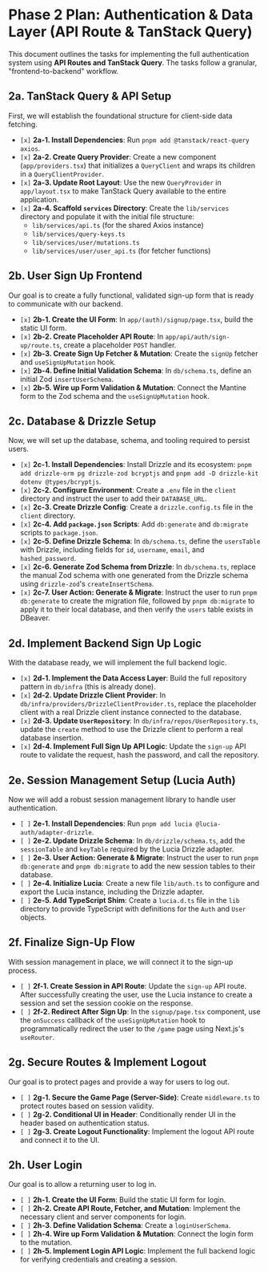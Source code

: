 # Phase 2 Plan: Authentication & Data Layer (API Route & TanStack Query)

This document outlines the tasks for implementing the full authentication system using **API Routes and TanStack Query**. The tasks follow a granular, "frontend-to-backend" workflow.

## 2a. TanStack Query & API Setup

First, we will establish the foundational structure for client-side data fetching.

*   `[x]` **2a-1. Install Dependencies**: Run `pnpm add @tanstack/react-query axios`.
*   `[x]` **2a-2. Create Query Provider**: Create a new component (`app/providers.tsx`) that initializes a `QueryClient` and wraps its children in a `QueryClientProvider`.
*   `[x]` **2a-3. Update Root Layout**: Use the new `QueryProvider` in `app/layout.tsx` to make TanStack Query available to the entire application.
*   `[x]` **2a-4. Scaffold `services` Directory**: Create the `lib/services` directory and populate it with the initial file structure:
    *   `lib/services/api.ts` (for the shared Axios instance)
    *   `lib/services/query-keys.ts`
    *   `lib/services/user/mutations.ts`
    *   `lib/services/user/user_api.ts` (for fetcher functions)

## 2b. User Sign Up Frontend

Our goal is to create a fully functional, validated sign-up form that is ready to communicate with our backend.

*   `[x]` **2b-1. Create the UI Form**: In `app/(auth)/signup/page.tsx`, build the static UI form.
*   `[x]` **2b-2. Create Placeholder API Route**: In `app/api/auth/sign-up/route.ts`, create a placeholder `POST` handler.
*   `[x]` **2b-3. Create Sign Up Fetcher & Mutation**: Create the `signUp` fetcher and `useSignUpMutation` hook.
*   `[x]` **2b-4. Define Initial Validation Schema**: In `db/schema.ts`, define an initial Zod `insertUserSchema`.
*   `[x]` **2b-5. Wire up Form Validation & Mutation**: Connect the Mantine form to the Zod schema and the `useSignUpMutation` hook.

## 2c. Database & Drizzle Setup

Now, we will set up the database, schema, and tooling required to persist users.

*   `[x]` **2c-1. Install Dependencies**: Install Drizzle and its ecosystem: `pnpm add drizzle-orm pg drizzle-zod bcryptjs` and `pnpm add -D drizzle-kit dotenv @types/bcryptjs`.
*   `[x]` **2c-2. Configure Environment**: Create a `.env` file in the `client` directory and instruct the user to add their `DATABASE_URL`.
*   `[x]` **2c-3. Create Drizzle Config**: Create a `drizzle.config.ts` file in the `client` directory.
*   `[x]` **2c-4. Add `package.json` Scripts**: Add `db:generate` and `db:migrate` scripts to `package.json`.
*   `[x]` **2c-5. Define Drizzle Schema**: In `db/schema.ts`, define the `usersTable` with Drizzle, including fields for `id`, `username`, `email`, and `hashed_password`.
*   `[x]` **2c-6. Generate Zod Schema from Drizzle**: In `db/schema.ts`, replace the manual Zod schema with one generated from the Drizzle schema using `drizzle-zod`'s `createInsertSchema`.
*   `[x]` **2c-7. User Action: Generate & Migrate**: Instruct the user to run `pnpm db:generate` to create the migration file, followed by `pnpm db:migrate` to apply it to their local database, and then verify the `users` table exists in DBeaver.

## 2d. Implement Backend Sign Up Logic

With the database ready, we will implement the full backend logic.

*   `[x]` **2d-1. Implement the Data Access Layer**: Build the full repository pattern in `db/infra` (this is already done).
*   `[x]` **2d-2. Update Drizzle Client Provider**: In `db/infra/providers/DrizzleClientProvider.ts`, replace the placeholder client with a real Drizzle client instance connected to the database.
*   `[x]` **2d-3. Update `UserRepository`**: In `db/infra/repos/UserRepository.ts`, update the `create` method to use the Drizzle client to perform a real database insertion.
*   `[x]` **2d-4. Implement Full Sign Up API Logic**: Update the `sign-up` API route to validate the request, hash the password, and call the repository.

## 2e. Session Management Setup (Lucia Auth)

Now we will add a robust session management library to handle user authentication.

*   `[ ]` **2e-1. Install Dependencies**: Run `pnpm add lucia @lucia-auth/adapter-drizzle`.
*   `[ ]` **2e-2. Update Drizzle Schema**: In `db/drizzle/schema.ts`, add the `sessionTable` and `keyTable` required by the Lucia Drizzle adapter.
*   `[ ]` **2e-3. User Action: Generate & Migrate**: Instruct the user to run `pnpm db:generate` and `pnpm db:migrate` to add the new session tables to their database.
*   `[ ]` **2e-4. Initialize Lucia**: Create a new file `lib/auth.ts` to configure and export the Lucia instance, including the Drizzle adapter.
*   `[ ]` **2e-5. Add TypeScript Shim**: Create a `lucia.d.ts` file in the `lib` directory to provide TypeScript with definitions for the `Auth` and `User` objects.

## 2f. Finalize Sign-Up Flow

With session management in place, we will connect it to the sign-up process.

*   `[ ]` **2f-1. Create Session in API Route**: Update the `sign-up` API route. After successfully creating the user, use the Lucia instance to create a session and set the session cookie on the response.
*   `[ ]` **2f-2. Redirect After Sign Up**: In the `signup/page.tsx` component, use the `onSuccess` callback of the `useSignUpMutation` hook to programmatically redirect the user to the `/game` page using Next.js's `useRouter`.

## 2g. Secure Routes & Implement Logout

Our goal is to protect pages and provide a way for users to log out.

*   `[ ]` **2g-1. Secure the Game Page (Server-Side)**: Create `middleware.ts` to protect routes based on session validity.
*   `[ ]` **2g-2. Conditional UI in Header**: Conditionally render UI in the header based on authentication status.
*   `[ ]` **2g-3. Create Logout Functionality**: Implement the logout API route and connect it to the UI.

## 2h. User Login

Our goal is to allow a returning user to log in.

*   `[ ]` **2h-1. Create the UI Form**: Build the static UI form for login.
*   `[ ]` **2h-2. Create API Route, Fetcher, and Mutation**: Implement the necessary client and server components for login.
*   `[ ]` **2h-3. Define Validation Schema**: Create a `loginUserSchema`.
*   `[ ]` **2h-4. Wire up Form Validation & Mutation**: Connect the login form to the mutation.
*   `[ ]` **2h-5. Implement Login API Logic**: Implement the full backend logic for verifying credentials and creating a session.
